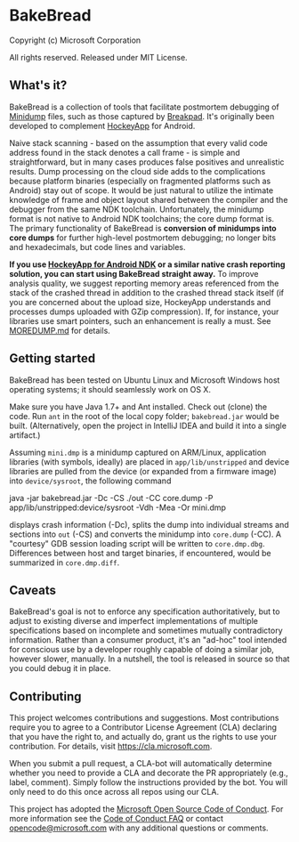 # BakeBread

Copyright (c) Microsoft Corporation

All rights reserved. Released under MIT License.

## What's it?

BakeBread is a collection of tools that facilitate postmortem debugging of [Minidump](https://msdn.microsoft.com/en-us/library/windows/desktop/ms680369.aspx) files, such as those captured by [Breakpad](https://chromium.googlesource.com/breakpad/breakpad). It's originally been developed to complement [HockeyApp](https://www.hockeyapp.net) for Android.

Naive stack scanning - based on the assumption that every valid code address found in the stack denotes a call frame - is simple and straightforward, but in many cases produces false positives and unrealistic results. Dump processing on the cloud side adds to the complications because platform binaries (especially on fragmented platforms such as Android) stay out of scope. It would be just natural to utilize the intimate knowledge of frame and object layout shared between the compiler and the debugger from the same NDK toolchain. Unfortunately, the minidump format is not native to Android NDK toolchains; the core dump format is. The primary functionality of BakeBread is **conversion of minidumps into core dumps** for further high-level postmortem debugging; no longer bits and hexadecimals, but code lines and variables.

**If you use [HockeyApp for Android NDK](https://support.hockeyapp.net/kb/client-integration-android/hockeyapp-for-android-ndk-early-access) or a similar native crash reporting solution, you can start using BakeBread straight away.** To improve analysis quality, we suggest reporting memory areas referenced from the stack of the crashed thread in addition to the crashed thread stack itself (if you are concerned about the upload size, HockeyApp understands and processes dumps uploaded with GZip compression). If, for instance, your libraries use smart pointers, such an enhancement is really a must. See [MOREDUMP.md](MOREDUMP.md) for details.

## Getting started

BakeBread has been tested on Ubuntu Linux and Microsoft Windows host operating systems; it should seamlessly work on OS X.

Make sure you have Java 1.7+ and Ant installed. Check out (clone) the code. Run `ant` in the root of the local copy folder; `bakebread.jar` would be built. (Alternatively, open the project in IntelliJ IDEA and build it into a single artifact.)

Assuming `mini.dmp` is a minidump captured on ARM/Linux, application libraries (with symbols, ideally) are placed in `app/lib/unstripped` and device libraries are pulled from the device (or expanded from a firmware image) into `device/sysroot`, the following command

 java -jar bakebread.jar -Dc -CS ./out -CC core.dump -P app/lib/unstripped:device/sysroot -Vdh -Mea -Or mini.dmp

displays crash information (-Dc), splits the dump into individual streams and sections into `out` (-CS) and converts the minidump into `core.dump` (-CC). A "courtesy" GDB session loading script will be written to `core.dmp.dbg`. Differences between host and target binaries, if encountered, would be summarized in `core.dmp.diff`.

## Caveats

BakeBread's goal is not to enforce any specification authoritatively, but to adjust to existing diverse and imperfect implementations of multiple specifications based on incomplete and sometimes mutually contradictory information. Rather than a consumer product, it's an "ad-hoc" tool intended for conscious use by a developer roughly capable of doing a similar job, however slower, manually. In a nutshell, the tool is released in source so that you could debug it in place.

## Contributing

This project welcomes contributions and suggestions.  Most contributions require you to agree to a Contributor License Agreement (CLA) declaring that you have the right to, and actually do, grant us the rights to use your contribution. For details, visit https://cla.microsoft.com.

When you submit a pull request, a CLA-bot will automatically determine whether you need to provide a CLA and decorate the PR appropriately (e.g., label, comment). Simply follow the instructions provided by the bot. You will only need to do this once across all repos using our CLA.

This project has adopted the [Microsoft Open Source Code of Conduct](https://opensource.microsoft.com/codeofconduct/). For more information see the [Code of Conduct FAQ](https://opensource.microsoft.com/codeofconduct/faq/) or contact [opencode@microsoft.com](mailto:opencode@microsoft.com) with any additional questions or comments.
